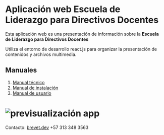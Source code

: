 # Aplicación web Escuela de Liderazgo para Directivos Docentes

Esta aplicación web es una presentación de información sobre la **Escuela de Liderazgo para Directivos Docentes**

Utiliza el entorno de desarrollo react.js para organizar la presentación de contenidos y archivos multimedia.

Manuales
--

1. [Manual técnico](manual_Tecnico.md)
2. [Manual de instalación](manual_Instalación.md)
3. [Manual de usuario](manual_Usuario.md)

![previsualización app](https://edldd.s3.us-east-2.amazonaws.com/manual/01.png)
==
Contacto: [brevet.dev](https://brevet.dev/) +57 313 348 3563
